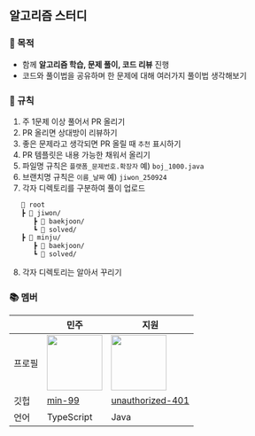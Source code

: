 ## 알고리즘 스터디

### 🎯 목적
- 함께 **알고리즘 학습, 문제 풀이, 코드 리뷰** 진행
- 코드와 풀이법을 공유하며 한 문제에 대해 여러가지 풀이법 생각해보기

### 📌 규칙
1. 주 1문제 이상 풀어서 PR 올리기
2. PR 올리면 상대방이 리뷰하기
3. 좋은 문제라고 생각되면 PR 올릴 때 `추천` 표시하기
4. PR 템플릿은 내용 가능한 채워서 올리기
5. 파일명 규칙은 `플랫폼_문제번호.확장자` 예) `boj_1000.java`
6. 브랜치명 규칙은 `이름_날짜` 예) `jiwon_250924`
7. 각자 디렉토리를 구분하여 풀이 업로드
```markdown
   📂 root
   ┣ 📂 jiwon/ 
      ┣ 📂 baekjoon/
      ┗ 📂 solved/
   ┣ 📂 minju/
      ┣ 📂 baekjoon/
      ┗ 📂 solved/
```
8. 각자 디렉토리는 알아서 꾸리기

### 📚 멤버
|  | 민주 | 지원 |
|----|------|------|
| 프로필 | <img src="https://github.com/min-99.png" width="100" /> | <img src="https://github.com/unauthorized-401.png" width="100" /> |
| 깃헙 | [min-99](https://github.com/min-99) | [unauthorized-401](https://github.com/unauthorized-401) |
| 언어 | TypeScript | Java |